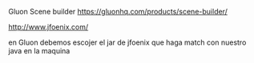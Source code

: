 Gluon Scene builder
https://gluonhq.com/products/scene-builder/

http://www.jfoenix.com/

en Gluon debemos escojer el jar de jfoenix que haga match con nuestro java en la maquina

